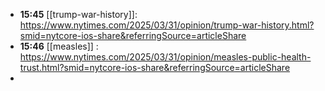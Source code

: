 - **15:45** [[trump-war-history]]: https://www.nytimes.com/2025/03/31/opinion/trump-war-history.html?smid=nytcore-ios-share&referringSource=articleShare
- **15:46** [[measles]] : https://www.nytimes.com/2025/03/31/opinion/measles-public-health-trust.html?smid=nytcore-ios-share&referringSource=articleShare
-